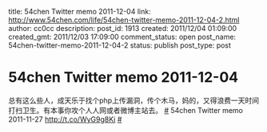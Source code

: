 title: 54chen Twitter memo 2011-12-04 
link: http://www.54chen.com/life/54chen-twitter-memo-2011-12-04-2.html
author: cc0cc
description: 
post_id: 1913
created: 2011/12/04 01:09:00
created_gmt: 2011/12/03 17:09:00
comment_status: open
post_name: 54chen-twitter-memo-2011-12-04-2
status: publish
post_type: post

# 54chen Twitter memo 2011-12-04 

总有这么些人，成天乐于找个php上传漏洞，传个木马，妈的，又得浪费一天时间打扫卫生。有本事你攻个人人网或者微博主站去。 [#](http://twitter.com/54chen/statuses/142522042531590144) 54chen Twitter memo 2011-11-27 <http://t.co/WyG9g8Ki> [#](http://twitter.com/54chen/statuses/140615692243304448)